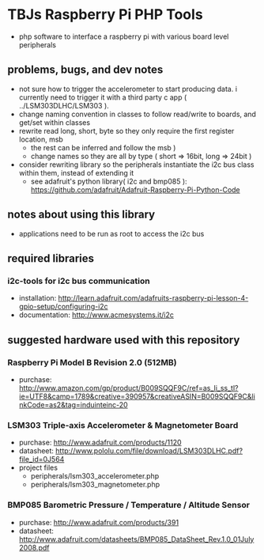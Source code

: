 TBJs Raspberry Pi PHP Tools
===========================
- php software to interface a raspberry pi with various board level peripherals


problems, bugs, and dev notes
-----------------------------
- not sure how to trigger the accelerometer to start producing data. i currently need to trigger it with a third party c app ( ../LSM303DLHC/LSM303 ).
- change naming convention in classes to follow read/write to boards, and get/set within classes
- rewrite read long, short, byte so they only require the first register location, msb
	- the rest can be inferred and follow the msb )
	- change names so they are all by type ( short => 16bit, long => 24bit )
- consider rewriting library so the peripherals instantiate the i2c bus class within them, instead of extending it
	- see adafruit's python library( i2c and bmp085 ): https://github.com/adafruit/Adafruit-Raspberry-Pi-Python-Code


notes about using this library
------------------------------
- applications need to be run as root to access the i2c bus


required libraries
------------------

### i2c-tools for i2c bus communication
- installation: http://learn.adafruit.com/adafruits-raspberry-pi-lesson-4-gpio-setup/configuring-i2c
- documentation: http://www.acmesystems.it/i2c


suggested hardware used with this repository
--------------------------------------------

### Raspberry Pi Model B Revision 2.0 (512MB)
- purchase: http://www.amazon.com/gp/product/B009SQQF9C/ref=as_li_ss_tl?ie=UTF8&camp=1789&creative=390957&creativeASIN=B009SQQF9C&linkCode=as2&tag=induinteinc-20
	
### LSM303 Triple-axis Accelerometer & Magnetometer Board
- purchase: http://www.adafruit.com/products/1120
- datasheet: http://www.pololu.com/file/download/LSM303DLHC.pdf?file_id=0J564
- project files
	- peripherals/lsm303_accelerometer.php
	- peripherals/lsm303_magnetometer.php

	
### BMP085 Barometric Pressure / Temperature / Altitude Sensor
- purchase: http://www.adafruit.com/products/391
- datasheet: http://www.adafruit.com/datasheets/BMP085_DataSheet_Rev.1.0_01July2008.pdf